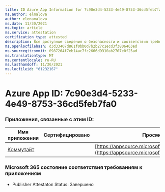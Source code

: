```yaml
---
title: ID Azure App Information for 7c90e3d4-5233-4e49-8753-36cd5feb7fa0
ms.author: elmalova
author: elenamalova
ms.date: 11/30/2021
ms.topic: article
ms.service: attestation
certification_type: attested
description: Все доступные сведения о безопасности и соответствия требованиям для 7c90e3d4-5233-4e49-8753-36cd5feb7fa0.
ms.openlocfilehash: d3d33407d861f0bb0d7b2b27c1ecd3f3806463ed
ms.sourcegitcommit: 0987264f7eb14ac7fc2666d9310ab2707e0f25ad
ms.translationtype: MT
ms.contentlocale: ru-RU
ms.lasthandoff: 11/30/2021
ms.locfileid: "61232167"
---
```

# <a name="azure-app-id-7c90e3d4-5233-4e49-8753-36cd5feb7fa0"></a>Azure App ID: 7c90e3d4-5233-4e49-8753-36cd5feb7fa0


### <a name="apps-associated-with-this-id"></a>Приложения, связанные с этим ID:
| **Имя приложения** | **Сертифицировано** | **Просмотр в AppSource** |
|--------------|---------------|-----------------------|
| [Коммутайт](https://docs.microsoft.com/microsoft-365-app-certification/forward/WA200003325) |  | [https://appsource.microsoft.com/product/office/WA200003325](https://appsource.microsoft.com/product/office/WA200003325) |

### <a name="microsoft-365-app-compliance-status"></a>Microsoft 365 состояние соответствия требованиям к приложениям
- Publisher Attestaton Status: Завершено
